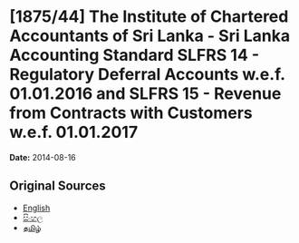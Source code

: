 # [1875/44] The Institute of Chartered Accountants of Sri Lanka - Sri Lanka Accounting Standard SLFRS 14 - Regulatory Deferral Accounts w.e.f. 01.01.2016 and SLFRS 15 - Revenue from Contracts with Customers w.e.f. 01.01.2017

**Date:** 2014-08-16

## Original Sources

- [English](https://documents.gov.lk/view/extra-gazettes/2014/8/1875-44_E.pdf)
- [සිංහල](https://documents.gov.lk/view/extra-gazettes/2014/8/1875-44_S.pdf)
- [தமிழ்](https://documents.gov.lk/view/extra-gazettes/2014/8/1875-44_T.pdf)
